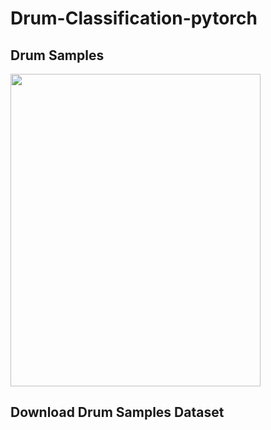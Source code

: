 # Drum-Classification-pytorch

## Drum Samples

<img src="https://user-images.githubusercontent.com/19663575/121453826-be710c80-c9dc-11eb-8b56-4ad95ee738db.JPG" width="400" height="500">

## Download Drum Samples Dataset
